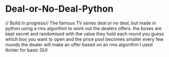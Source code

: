 # Deal-or-No-Deal-Python
// Build in progress//
The famous TV series deal or no deal, but made in python using a rms algorithm to work out the dealers offers.
the boxes are kept secret and randomised with the value they hold
each round you guess which box you want to open and the price pool becomes smaller 
every few rounds the dealer will make an offer based on an rms algorithm
I used tkinter for basic GUI
